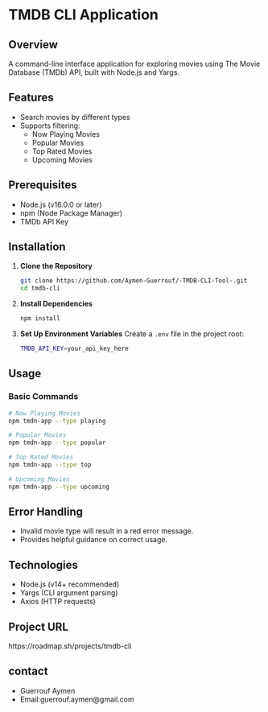 # TMDB CLI Application

## Overview

A command-line interface application for exploring movies using The Movie Database (TMDb) API, built with Node.js and Yargs.

## Features

- Search movies by different types
- Supports filtering:
  - Now Playing Movies
  - Popular Movies
  - Top Rated Movies
  - Upcoming Movies

## Prerequisites

- Node.js (v16.0.0 or later)
- npm (Node Package Manager)
- TMDb API Key

## Installation

1. **Clone the Repository**
   ```bash
   git clone https://github.com/Aymen-Guerrouf/-TMDB-CLI-Tool-.git
   cd tmdb-cli
   ```
2. **Install Dependencies**
   ```bash
   npm install
   ```
3. **Set Up Environment Variables**
   Create a `.env` file in the project root:
   ```bash
   TMDB_API_KEY=your_api_key_here
   ```

## Usage

### Basic Commands

```bash
# Now Playing Movies
npm tmdn-app --type playing

# Popular Movies
npm tmdn-app --type popular

# Top Rated Movies
npm tmdn-app --type top

# Upcoming Movies
npm tmdn-app --type upcoming
```

<h2>Error Handling</h2>
        <ul>
            <li>Invalid movie type will result in a red error message.</li>
            <li>Provides helpful guidance on correct usage.</li>
</ul>
        <h2>Technologies</h2>
        <ul>
            <li>Node.js (v14+ recommended)</li>
            <li>Yargs (CLI argument parsing)</li>
            <li>Axios (HTTP requests)</li>
        </ul>
<h2>Project URL</h2>
<href>https://roadmap.sh/projects/tmdb-cli</href>
<h2>contact</h2>
        <ul>
            <li>Guerrouf Aymen</li>
            <li>Email:guerrouf.aymen@gmail.com</li>
        </ul>
